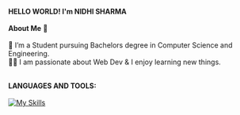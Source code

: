 **HELLO WORLD!  I'm NIDHI SHARMA**<br/><br/>
**About Me** 🚀<br/><br/>
🌱 I’m a Student pursuing Bachelors degree in Computer Science and Engineering.<br/>
👨‍💻 I am passionate about Web Dev & I enjoy learning new things.<br/><br/>

**LANGUAGES AND TOOLS:**<br/>
<br/>
[![My Skills](https://skillicons.dev/icons?i=js,html,css,java,github)](https://skillicons.dev)
<!---
Nidhi-Sharma04/Nidhi-Sharma04 is a ✨ special ✨ repository because its `README.md` (this file) appears on your GitHub profile.
You can click the Preview link to take a look at your changes.
--->
